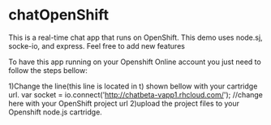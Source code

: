 # chatOpenShift
This is a real-time chat app that runs on OpenShift. 
This demo uses node.sj, socke-io, and express. Feel free to add new features 

To have this app running on your Openshift Online account you just need to follow the steps bellow:

1)Change the line(this line is located in t) shown bellow with your cartridge url.
var socket = io.connect('http://chatbeta-vapp1.rhcloud.com/'); //change here with your OpenShift project url
2)upload the project files to your Openshift node.js cartridge.
